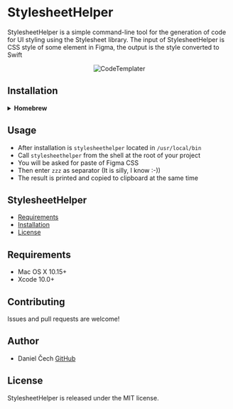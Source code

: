 # StylesheetHelper
StylesheetHelper is a simple command-line tool for the generation of code for UI styling using the Stylesheet library. The input of StylesheetHelper is CSS style of some element in Figma, the output is the style converted to Swift


<p align="center">
    <img src="https://i.ibb.co/xC60bLk/Stylesheet-Helper.png" alt="CodeTemplater" />
</p>


## Installation

<details>
  <summary><strong>Homebrew</strong></summary>

[Homebrew](https://brew.sh) is a favorite package manager for Mac:

This is the preferred installation method. For installation type in your shell:
```bash
$ brew install DanielCech/scripts/codetemplater
```
</details>

## Usage
* After installation is `stylesheethelper` located in `/usr/local/bin`
* Call `stylesheethelper` from the shell at the root of your project
* You will be asked for paste of Figma CSS
* Then enter `zzz` as separator (It is silly, I know :-))
* The result is printed and copied to clipboard at the same time

##  StylesheetHelper

- [Requirements](#requirements)
- [Installation](#installation)
- [License](#license)

## Requirements

- Mac OS X 10.15+ 
- Xcode 10.0+

## Contributing

Issues and pull requests are welcome!

## Author

* Daniel Čech [GitHub](https://github.com/DanielCech)

## License

StylesheetHelper is released under the MIT license.
